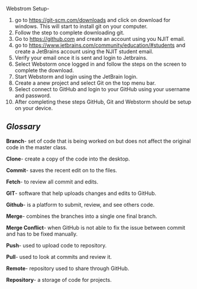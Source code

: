 Webstrom Setup-

1. go to https://git-scm.com/downloads and click on download for windows. This will start to install git on your computer.
2. Follow the step to complete downloading git.
3. Go to https://github.com and create an account using you NJIT email.
4. go to https://www.jetbrains.com/community/education/#students and create a JetBrains account using the NJIT student email.
5. Verify your email once it is sent and login to Jetbrains.
6. Select Webstorm once logged in and follow the steps on the screen to complete the download.
7. Start Webstorm and login using the JetBrain login.
8. Create a anew project and select Git on the top menu bar.
9. Select connect to GitHub and login to your GitHub using your username and password.
10. After completing these steps GitHub, Git and Webstorm should be setup on your device.

## **_Glossary_**

**Branch**- set of code that is being worked on but does not affect the original code in the master class.

**Clone**- create a copy of the code into the desktop.

**Commit**- saves the recent edit on to the files.

**Fetch**- to review all commit and edits.

**GIT**- software that help uploads changes and edits to GitHub.

**Github**- is a platform to submit, review, and see others code.

**Merge**- combines the branches into a single one final branch.

**Merge Conflict**- when GitHub is not able to fix the issue between commit and has to be fixed manually.

**Push**- used to upload code to repository.

**Pull**- used to look at commits and review it.

**Remote**- repository used to share through GitHub.

**Repository**- a storage of code for projects.

